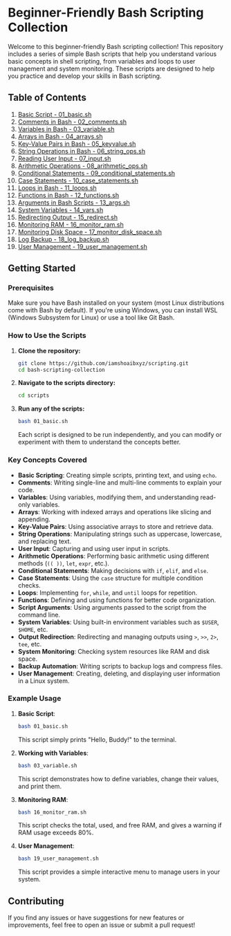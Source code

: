 # Beginner-Friendly Bash Scripting Collection

Welcome to this beginner-friendly Bash scripting collection! This repository includes a series of simple Bash scripts that help you understand various basic concepts in shell scripting, from variables and loops to user management and system monitoring. These scripts are designed to help you practice and develop your skills in Bash scripting.

## Table of Contents
1. [Basic Script - 01_basic.sh](./scripts/01_basic.sh)
2. [Comments in Bash - 02_comments.sh](./scripts/02_comments.sh)
3. [Variables in Bash - 03_variable.sh](./scripts/03_variable.sh)
4. [Arrays in Bash - 04_arrays.sh](./scripts/04_arrays.sh)
5. [Key-Value Pairs in Bash - 05_keyvalue.sh](./scripts/05_keyvalue.sh)
6. [String Operations in Bash - 06_string_ops.sh](./scripts/06_string_ops.sh)
7. [Reading User Input - 07_input.sh](./scripts/07_input.sh)
8. [Arithmetic Operations - 08_arithmetic_ops.sh](./scripts/08_arithmetic_ops.sh)
9. [Conditional Statements - 09_conditional_statements.sh](./scripts/09_conditional_statements.sh)
10. [Case Statements - 10_case_statements.sh](./scripts/10_case_statements.sh)
11. [Loops in Bash - 11_loops.sh](./scripts/11_loops.sh)
12. [Functions in Bash - 12_functions.sh](./scripts/12_functions.sh)
13. [Arguments in Bash Scripts - 13_args.sh](./scripts/13_args.sh)
14. [System Variables - 14_vars.sh](./scripts/14_vars.sh)
15. [Redirecting Output - 15_redirect.sh](./scripts/15_redirect.sh)
16. [Monitoring RAM - 16_monitor_ram.sh](./scripts/16_monitor_ram.sh)
17. [Monitoring Disk Space - 17_monitor_disk_space.sh](./scripts/17_monitor_disk_space.sh)
18. [Log Backup - 18_log_backup.sh](./scripts/18_log_backup.sh)
19. [User Management - 19_user_management.sh](./scripts/19_user_management.sh)

## Getting Started

### Prerequisites

Make sure you have Bash installed on your system (most Linux distributions come with Bash by default). If you're using Windows, you can install WSL (Windows Subsystem for Linux) or use a tool like Git Bash.

### How to Use the Scripts

1. **Clone the repository:**
    ```bash
    git clone https://github.com/iamshoaibxyz/scripting.git
    cd bash-scripting-collection
    ```

2. **Navigate to the scripts directory:**
    ```bash
    cd scripts
    ```

3. **Run any of the scripts:**
    ```bash
    bash 01_basic.sh
    ```

   Each script is designed to be run independently, and you can modify or experiment with them to understand the concepts better.

### Key Concepts Covered

- **Basic Scripting**: Creating simple scripts, printing text, and using `echo`.
- **Comments**: Writing single-line and multi-line comments to explain your code.
- **Variables**: Using variables, modifying them, and understanding read-only variables.
- **Arrays**: Working with indexed arrays and operations like slicing and appending.
- **Key-Value Pairs**: Using associative arrays to store and retrieve data.
- **String Operations**: Manipulating strings such as uppercase, lowercase, and replacing text.
- **User Input**: Capturing and using user input in scripts.
- **Arithmetic Operations**: Performing basic arithmetic using different methods (`(( ))`, `let`, `expr`, etc.).
- **Conditional Statements**: Making decisions with `if`, `elif`, and `else`.
- **Case Statements**: Using the `case` structure for multiple condition checks.
- **Loops**: Implementing `for`, `while`, and `until` loops for repetition.
- **Functions**: Defining and using functions for better code organization.
- **Script Arguments**: Using arguments passed to the script from the command line.
- **System Variables**: Using built-in environment variables such as `$USER`, `$HOME`, etc.
- **Output Redirection**: Redirecting and managing outputs using `>`, `>>`, `2>`, `tee`, etc.
- **System Monitoring**: Checking system resources like RAM and disk space.
- **Backup Automation**: Writing scripts to backup logs and compress files.
- **User Management**: Creating, deleting, and displaying user information in a Linux system.

### Example Usage

1. **Basic Script**:
    ```bash
    bash 01_basic.sh
    ```
    This script simply prints "Hello, Buddy!" to the terminal.

2. **Working with Variables**:
    ```bash
    bash 03_variable.sh
    ```
    This script demonstrates how to define variables, change their values, and print them.

3. **Monitoring RAM**:
    ```bash
    bash 16_monitor_ram.sh
    ```
    This script checks the total, used, and free RAM, and gives a warning if RAM usage exceeds 80%.

4. **User Management**:
    ```bash
    bash 19_user_management.sh
    ```
    This script provides a simple interactive menu to manage users in your system.

## Contributing

If you find any issues or have suggestions for new features or improvements, feel free to open an issue or submit a pull request!

